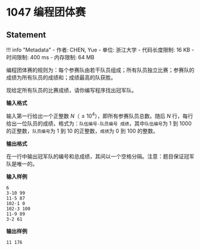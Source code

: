 
# 1047 编程团体赛

## Statement

!!! info "Metadata"
    - 作者: CHEN, Yue
    - 单位: 浙江大学
    - 代码长度限制: 16 KB
    - 时间限制: 400 ms
    - 内存限制: 64 MB

编程团体赛的规则为：每个参赛队由若干队员组成；所有队员独立比赛；参赛队的成绩为所有队员的成绩和；成绩最高的队获胜。

现给定所有队员的比赛成绩，请你编写程序找出冠军队。

**输入格式**

输入第一行给出一个正整数 $N$（$\le 10^4$），即所有参赛队员总数。随后 $N$ 行，每行给出一位队员的成绩，格式为：`队伍编号-队员编号 成绩`，其中`队伍编号`为 1 到 1000 的正整数，`队员编号`为 1 到 10 的正整数，`成绩`为 0 到 100 的整数。

**输出格式**

在一行中输出冠军队的编号和总成绩，其间以一个空格分隔。注意：题目保证冠军队是唯一的。

**输入样例**
```plaintext
6
3-10 99
11-5 87
102-1 0
102-3 100
11-9 89
3-2 61
```

**输出样例**
```plaintext
11 176
```

